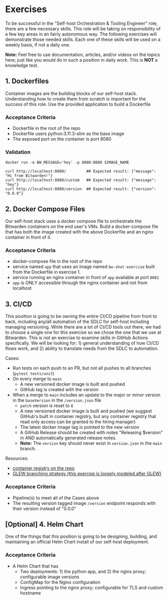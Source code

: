# Exercises 

To be successful in the "Self-host Orchestration & Tooling Engineer" role, there are a few necessary skills. This role will be taking on
responsibility of a few key areas in an fairly autonomous way. The following exercises will demonstrate those needed
skills. Each one of these skills will be used on a weekly basis, if not a daily one.


**Note:** Feel free to use documentation, articles, and/or videos on the topics here; just like you would do in such a
position in daily work. This is **NOT** a knowledge test. 


## 1. Dockerfiles

Container images are the building blocks of our self-host stack. Understanding how to create them from scratch is
important for the success of this role. Use the provided application to build a Dockerfile


### Acceptance Criteria

- Dockerfile in the root of the repo 
- Dockerfile users python:3.11.3-slim as the base image
- The exposed port on the container is port 8080


### Validation
```
docker run -e BW_MESSAGE='hey' -p 8080:8080 $IMAGE_NAME

curl http://localhost:8080/         ## Expected result: {"message": "Hi from Bitwarden!"}
curl http://localhost:8080/custom   ## Expected result: {"message": "hey"}
curl http://localhost:8080/version  ## Expected result: {"version": "0.0.0"}
```


## 2. Docker Compose Files

Our self-host stack uses a docker compose file to orchestrate the Bitwarden containers on the end user's VMs. Build a
docker-compose file that has both the image created with the above Dockerfile and an nginx container in front of it.


### Acceptance Criteria

- docker-compose file in the root of the repo
- service named `app` that uses an image named `bw-shot-exercise` built from the Dockerfile in exercise 1.
- service running an nginx container in front of `app` available at port `8081`
- `app` is ONLY accessible through the nginx container and not from localhost



## 3. CI/CD

This position is going to be owning the entire CI/CD pipeline from front to back, including any/all automation of the
SDLC for self-host including managing versioning. While there are a lot of CI/CD tools out there, we had to choose a
single one for this exercise so we chose the one that we use at Bitwarden. This is *not* an exercise to examine skills
in GitHub Actions specifically. We will be looking for: 1) general understanding of how CI/CD flows work, and 2) ability
to translate needs from the SDLC to automation.

Cases:

- Run tests on each push to an PR, but not all pushes to all branches (`pytest tests/unit`)
- On every merge to `main`
  + A new versioned docker image is built and pushed 
  + GitHub tag is created with the version
- When a merge to `main` includes an update to the major or minor version in the `baseVersion` in the `/version.json`
  file
  + `patch` version is reset to `0`
  + A new versioned docker image is built and pushed (we suggest GitHub's built in container registry, but any container
    registry that read only access can be granted to the hiring manager)
  + The latest docker image tag is pointed to the new version
  + A GitHub Release should be created with notes "Releasing $version" in AND automatically generated release notes.
  + **Note:** The `version` key should never exist in `version.json` in the `main` branch.


Resources:

- [container registry on the repo](https://docs.github.com/en/packages/working-with-a-github-packages-registry/working-with-the-container-registry#about-the-container-registry)
- [GLEW branching strategy (this exercise is loosely modeled after GLEW)](https://sam.gleske.net/blog/engineering/2019/11/12/git-low-effort-workflow.html)


### Acceptance Criteria

- Pipeline(s) to meet all of the Cases above
- The resulting version tagged image `/version` endpoint responds with their version instead of "0.0.0"



## [Optional] 4. Helm Chart

One of the things that this position is going to be designing, building, and maintaining an official Helm Chart install
of our self-host deployment.


### Acceptance Criteria

- A Helm Chart that has
  + Two deployments: 1) the python app, and 2) the nginx proxy; configurable image versions
  + ConfigMap for the Nginx configuration
  + Ingress pointing to the nginx proxy; configurable for TLS and custom hostname
